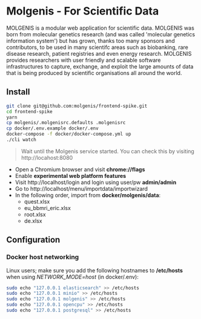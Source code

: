 # Molgenis - For Scientific Data

MOLGENIS is a modular web application for scientific data. MOLGENIS was born from
molecular genetics research (and was called 'molecular genetics information system')
but has grown, thanks too many sponsors and contributors, to be used in many
scientifc areas such as biobanking, rare disease research, patient registries
and even energy research. MOLGENIS provides researchers with user friendly and
scalable software infrastructures to capture, exchange, and exploit the large
amounts of data that is being produced by scientific organisations all around
the world.

## Install

```bash
git clone git@github.com:molgenis/frontend-spike.git
cd frontend-spike
yarn
cp molgenis/.molgenisrc.defaults .molgenisrc
cp docker/.env.example docker/.env
docker-compose -f docker/docker-compose.yml up
./cli watch
```

> Wait until the Molgenis service started. You can check this by visiting http://locahost:8080

* Open a Chromium browser and visit **chrome://flags**
* Enable **experimental web platform features**
* Visit http://localhost/login and login using user/pw **admin/admin**
* Go to http://localhost/menu/importdata/importwizard
* In the following order, import from **docker/molgenis/data**:
  * quest.xlsx
  * eu_bbmri_eric.xlsx
  * root.xlsx
  * de.xlsx

## Configuration

### Docker host networking
Linux users; make sure you add the following hostnames to **/etc/hosts** when
using *NETWORK_MODE=host* (in docker/.env):

```bash
sudo echo "127.0.0.1 elasticsearch" >> /etc/hosts
sudo echo "127.0.0.1 minio" >> /etc/hosts
sudo echo "127.0.0.1 molgenis" >> /etc/hosts
sudo echo "127.0.0.1 opencpu" >> /etc/hosts
sudo echo "127.0.0.1 postgresql" >> /etc/hosts
```